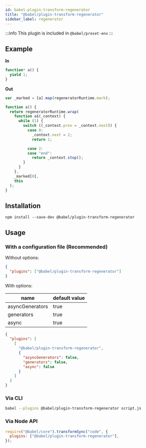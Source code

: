```yaml
---
id: babel-plugin-transform-regenerator
title: "@babel/plugin-transform-regenerator"
sidebar_label: regenerator
---
```


:::info
This plugin is included in `@babel/preset-env`
:::

## Example

**In**

```js title="JavaScript"
function* a() {
  yield 1;
}
```

**Out**

```js title="JavaScript"
var _marked = [a].map(regeneratorRuntime.mark);

function a() {
  return regeneratorRuntime.wrap(
    function a$(_context) {
      while (1) {
        switch ((_context.prev = _context.next)) {
          case 0:
            _context.next = 2;
            return 1;

          case 2:
          case "end":
            return _context.stop();
        }
      }
    },
    _marked[0],
    this
  );
}
```

## Installation

```shell npm2yarn
npm install --save-dev @babel/plugin-transform-regenerator
```

## Usage

### With a configuration file (Recommended)

Without options:

```json title="babel.config.json"
{
  "plugins": ["@babel/plugin-transform-regenerator"]
}
```

With options:

| name            | default value |
| --------------- | ------------- |
| asyncGenerators | true          |
| generators      | true          |
| async           | true          |

```json title="babel.config.json"
{
  "plugins": [
    [
      "@babel/plugin-transform-regenerator",
      {
        "asyncGenerators": false,
        "generators": false,
        "async": false
      }
    ]
  ]
}
```

### Via CLI

```sh title="Shell"
babel --plugins @babel/plugin-transform-regenerator script.js
```

### Via Node API

```js title="JavaScript"
require("@babel/core").transformSync("code", {
  plugins: ["@babel/plugin-transform-regenerator"],
});
```

